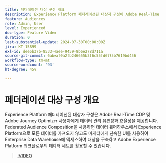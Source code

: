 ```yaml
---
title: 페더레이션 대상 구성 개요
description: Experience Platform 페더레이션된 대상자 구성이 Adobe Real-Time CDP 및 Adobe Journey Optimizer 사용자에게 데이터 관리 유연성과 효율성을 제공하는 방법에 대해 알아봅니다.
feature: Audiences
role: Admin, User
level: Experienced
doc-type: Feature Video
duration: 0
last-substantial-update: 2024-07-30T00:00:00Z
jira: KT-15899
exl-id: dee5b37b-8533-4aee-9459-8b6e278d711a
source-git-commit: 6abeaf0a2fb246655b3f6c55fd6785b7619bd456
workflow-type: tm+mt
source-wordcount: '93'
ht-degree: 45%

---
```


# 페더레이션 대상 구성 개요

Experience Platform 페더레이션된 대상자 구성은 Adobe Real-Time CDP 및 Adobe Journey Optimizer 사용자에게 데이터 관리 유연성과 효율성을 제공합니다. Federated Audience Composition을 사용하면 데이터 웨어하우스에서 Experience Platform으로 모든 데이터를 가져오지 않고도 마케터에게 친숙한 UI를 사용하여 Enterprise Data Warehouse에 액세스하여 대상을 구축하고 Adobe Experience Platform 워크플로우의 데이터 세트를 활용할 수 있습니다.

>[!VIDEO](https://video.tv.adobe.com/v/3450890/?captions=kor&learn=on&enablevpops)
